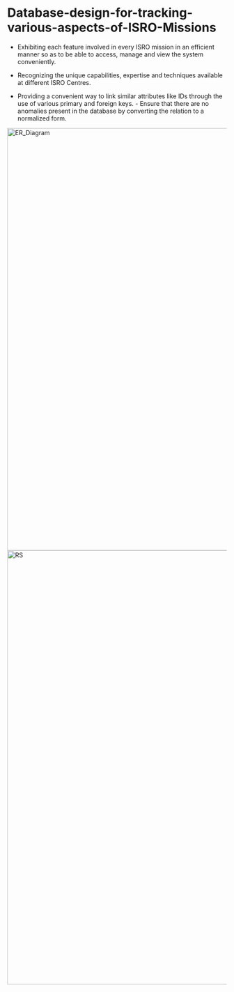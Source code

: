 # Database-design-for-tracking-various-aspects-of-ISRO-Missions
- Exhibiting each feature involved in every ISRO mission in an efficient manner so as to be able to access, manage and view the system conveniently.  

- Recognizing the unique capabilities, expertise and techniques available at different ISRO Centres.  

- Providing a convenient way to link similar attributes like IDs through the use of various primary and foreign keys.  - Ensure that there are no anomalies present in the database by converting the relation to a normalized form.

<img width="970" alt="ER_Diagram" src="https://user-images.githubusercontent.com/108864363/179498381-b317d987-5aa1-48fe-afb0-0c698637955e.png">
<img width="997" alt="RS" src="https://user-images.githubusercontent.com/108864363/179498393-c469be75-771e-450a-858d-d9052f879b1f.png">
